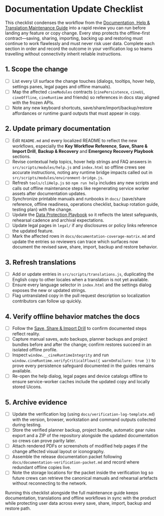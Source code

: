 # Documentation Update Checklist

This checklist condenses the workflow from the [Documentation, Help & Translation Maintenance Guide](documentation-maintenance.md) into a rapid review you can run before landing any feature or copy change. Every step protects the offline-first contract—saving, sharing, importing, backing up and restoring must continue to work flawlessly and must never risk user data. Complete each section in order and record the outcome in your verification log so teams travelling without connectivity inherit reliable instructions.

## 1. Scope the change

- [ ] List every UI surface the change touches (dialogs, tooltips, hover help, settings panes, legal pages and offline manuals).
- [ ] Map the affected `cineModules` contracts (`cinePersistence`, `cineUi`, `cineOffline`, `cineRuntime` and friends) so references in docs stay aligned with the frozen APIs.
- [ ] Note any new keyboard shortcuts, save/share/import/backup/restore affordances or runtime guard outputs that must appear in copy.

## 2. Update primary documentation

- [ ] Edit `README.md` and every localized README to reflect the new workflows, especially the **Key Workflow Reference**, **Save, Share & Import Drill**, **Backup & Recovery** and **Emergency Recovery Playbook** sections.
- [ ] Revise contextual help topics, hover help strings and FAQ answers in `src/scripts/modules/help.js` and `index.html` so offline crews see accurate instructions, noting any runtime bridge impacts called out in `src/scripts/modules/environment-bridge.js`.
- [ ] Refresh `tools/cliHelp.js` so `npm run help` includes any new scripts and calls out offline maintenance steps like regenerating service worker assets after documentation updates.
- [ ] Synchronize printable manuals and runbooks in `docs/` (save/share reference, offline readiness, operations checklist, backup rotation guide, testing plan) with the change.
- [ ] Update the [Data Protection Playbook](data-protection-playbook.md) so it reflects
      the latest safeguards, rehearsal cadence and archival expectations.
- [ ] Update legal pages in `legal/` if any disclosures or policy links reference the updated feature.
- [ ] Mark the affected rows in `docs/documentation-coverage-matrix.md` and update the entries so reviewers can trace which surfaces now document the revised save, share, import, backup and restore behavior.

## 3. Refresh translations

- [ ] Add or update entries in `src/scripts/translations.js`, duplicating the English copy to other locales when a translation is not yet available.
- [ ] Ensure every language selector in `index.html` and the settings dialog exposes the new or updated strings.
- [ ] Flag untranslated copy in the pull request description so localization contributors can follow up quickly.

## 4. Verify offline behavior matches the docs

- [ ] Follow the [Save, Share & Import Drill](../README.md#save-share--import-drill) to confirm documented steps reflect reality.
- [ ] Capture manual saves, auto backups, planner backups and project bundles before and after the change; confirm restores succeed in an isolated offline profile.
- [ ] Inspect `window.__cineRuntimeIntegrity` and run `window.cineRuntime.verifyCriticalFlows({ warnOnFailure: true })` to prove every persistence safeguard documented in the guides remains available.
- [ ] Re-open the help dialog, legal pages and device catalogs offline to ensure service-worker caches include the updated copy and locally stored Uicons.

## 5. Archive evidence

- [ ] Update the verification log (using `docs/verification-log-template.md`) with the version, browser, workstation and command outputs collected during testing.
- [ ] Store the verified planner backup, project bundle, automatic gear rules export and a ZIP of the repository alongside the updated documentation so crews can prove parity later.
- [ ] Attach rendered PDFs or screenshots of modified help pages if the change affected visual layout or iconography.
- [ ] Assemble the release documentation packet following `docs/documentation-verification-packet.md` and record where redundant offline copies live.
- [ ] Note the storage locations for the packet inside the verification log so future crews can retrieve the canonical manuals and rehearsal artefacts without reconnecting to the network.

Running this checklist alongside the full maintenance guide keeps documentation, translations and offline workflows in sync with the product while protecting user data across every save, share, import, backup and restore path.
